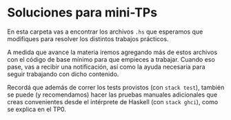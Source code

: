 # Soluciones para mini-TPs

En esta carpeta vas a encontrar los archivos `.hs` que esperamos que modifiques para resolver los distintos trabajos prácticos.

A medida que avance la materia iremos agregando más de estos archivos con el código de base mínimo para que empieces a trabajar. Cuando eso pase, vas a recibir una notificación, así como la ayuda necesaria para seguir trabajando con dicho contenido.

Recordá que además de correr los tests provistos (con `stack test`), también se puede (y recomendamos) hacer las pruebas manuales adicionales que creas convenientes desde el intérprete de Haskell (con `stack ghci`), como se explica en el TP0.